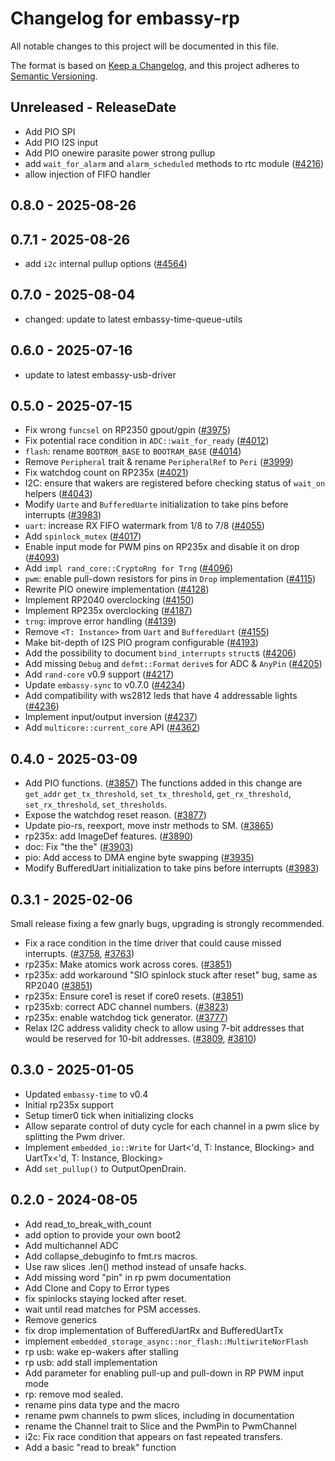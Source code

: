 # Changelog for embassy-rp

All notable changes to this project will be documented in this file.

The format is based on [Keep a Changelog](https://keepachangelog.com/en/1.0.0/),
and this project adheres to [Semantic Versioning](https://semver.org/spec/v2.0.0.html).

<!-- next-header -->
## Unreleased - ReleaseDate

- Add PIO SPI
- Add PIO I2S input
- Add PIO onewire parasite power strong pullup
- add `wait_for_alarm` and `alarm_scheduled` methods to rtc module ([#4216](https://github.com/embassy-rs/embassy/pull/4216))
- allow injection of FIFO handler

## 0.8.0 - 2025-08-26

## 0.7.1 - 2025-08-26
- add `i2c` internal pullup options ([#4564](https://github.com/embassy-rs/embassy/pull/4564))

## 0.7.0 - 2025-08-04

- changed: update to latest embassy-time-queue-utils

## 0.6.0 - 2025-07-16

- update to latest embassy-usb-driver

## 0.5.0 - 2025-07-15

- Fix wrong `funcsel` on RP2350 gpout/gpin ([#3975](https://github.com/embassy-rs/embassy/pull/3975))
- Fix potential race condition in `ADC::wait_for_ready` ([#4012](https://github.com/embassy-rs/embassy/pull/4012))
- `flash`: rename `BOOTROM_BASE` to `BOOTRAM_BASE` ([#4014](https://github.com/embassy-rs/embassy/pull/4014))
- Remove `Peripheral` trait & rename `PeripheralRef` to `Peri` ([#3999](https://github.com/embassy-rs/embassy/pull/3999))
- Fix watchdog count on RP235x ([#4021](https://github.com/embassy-rs/embassy/pull/4021))
- I2C: ensure that wakers are registered before checking status of `wait_on` helpers ([#4043](https://github.com/embassy-rs/embassy/pull/4043))
- Modify `Uarte` and `BufferedUarte` initialization to take pins before interrupts ([#3983](https://github.com/embassy-rs/embassy/pull/3983))
- `uart`: increase RX FIFO watermark from 1/8 to 7/8 ([#4055](https://github.com/embassy-rs/embassy/pull/4055))
- Add `spinlock_mutex` ([#4017](https://github.com/embassy-rs/embassy/pull/4017))
- Enable input mode for PWM pins on RP235x and disable it on drop ([#4093](https://github.com/embassy-rs/embassy/pull/4093))
- Add `impl rand_core::CryptoRng for Trng` ([#4096](https://github.com/embassy-rs/embassy/pull/4096))
- `pwm`: enable pull-down resistors for pins in `Drop` implementation ([#4115](https://github.com/embassy-rs/embassy/pull/4115))
- Rewrite PIO onewire implementation ([#4128](https://github.com/embassy-rs/embassy/pull/4128))
- Implement RP2040 overclocking ([#4150](https://github.com/embassy-rs/embassy/pull/4150))
- Implement RP235x overclocking ([#4187](https://github.com/embassy-rs/embassy/pull/4187))
- `trng`: improve error handling ([#4139](https://github.com/embassy-rs/embassy/pull/4139))
- Remove `<T: Instance>` from `Uart` and `BufferedUart` ([#4155](https://github.com/embassy-rs/embassy/pull/4155))
- Make bit-depth of I2S PIO program configurable ([#4193](https://github.com/embassy-rs/embassy/pull/4193))
- Add the possibility to document `bind_interrupts` `struct`s ([#4206](https://github.com/embassy-rs/embassy/pull/4206))
- Add missing `Debug` and `defmt::Format` `derive`s for ADC & `AnyPin` ([#4205](https://github.com/embassy-rs/embassy/pull/4205))
- Add `rand-core` v0.9 support ([#4217](https://github.com/embassy-rs/embassy/pull/4217))
- Update `embassy-sync` to v0.7.0 ([#4234](https://github.com/embassy-rs/embassy/pull/4234))
- Add compatibility with ws2812 leds that have 4 addressable lights ([#4236](https://github.com/embassy-rs/embassy/pull/4236))
- Implement input/output inversion ([#4237](https://github.com/embassy-rs/embassy/pull/4237))
- Add `multicore::current_core` API ([#4362](https://github.com/embassy-rs/embassy/pull/4362))

## 0.4.0 - 2025-03-09

- Add PIO functions. ([#3857](https://github.com/embassy-rs/embassy/pull/3857))
  The functions added in this change are `get_addr` `get_tx_threshold`, `set_tx_threshold`, `get_rx_threshold`, `set_rx_threshold`, `set_thresholds`.
- Expose the watchdog reset reason. ([#3877](https://github.com/embassy-rs/embassy/pull/3877))
- Update pio-rs, reexport, move instr methods to SM. ([#3865](https://github.com/embassy-rs/embassy/pull/3865))
- rp235x: add ImageDef features. ([#3890](https://github.com/embassy-rs/embassy/pull/3890))
- doc: Fix "the the" ([#3903](https://github.com/embassy-rs/embassy/pull/3903))
- pio: Add access to DMA engine byte swapping ([#3935](https://github.com/embassy-rs/embassy/pull/3935))
- Modify BufferedUart initialization to take pins before interrupts ([#3983](https://github.com/embassy-rs/embassy/pull/3983))

## 0.3.1 - 2025-02-06

Small release fixing a few gnarly bugs, upgrading is strongly recommended.

- Fix a race condition in the time driver that could cause missed interrupts. ([#3758](https://github.com/embassy-rs/embassy/issues/3758), [#3763](https://github.com/embassy-rs/embassy/pull/3763))
- rp235x: Make atomics work across cores. ([#3851](https://github.com/embassy-rs/embassy/pull/3851))
- rp235x: add workaround "SIO spinlock stuck after reset" bug, same as RP2040 ([#3851](https://github.com/embassy-rs/embassy/pull/3851))
- rp235x: Ensure core1 is reset if core0 resets. ([#3851](https://github.com/embassy-rs/embassy/pull/3851))
- rp235xb: correct ADC channel numbers. ([#3823](https://github.com/embassy-rs/embassy/pull/3823))
- rp235x: enable watchdog tick generator. ([#3777](https://github.com/embassy-rs/embassy/pull/3777))
- Relax I2C address validity check to allow using 7-bit addresses that would be reserved for 10-bit addresses. ([#3809](https://github.com/embassy-rs/embassy/issues/3809), [#3810](https://github.com/embassy-rs/embassy/pull/3810))

## 0.3.0 - 2025-01-05

- Updated `embassy-time` to v0.4
- Initial rp235x support
- Setup timer0 tick when initializing clocks
- Allow separate control of duty cycle for each channel in a pwm slice by splitting the Pwm driver.
- Implement `embedded_io::Write` for Uart<'d, T: Instance, Blocking> and UartTx<'d, T: Instance, Blocking>
- Add `set_pullup()` to OutputOpenDrain.

## 0.2.0 - 2024-08-05

- Add read_to_break_with_count
- add option to provide your own boot2
- Add multichannel ADC
- Add collapse_debuginfo to fmt.rs macros.
- Use raw slices .len() method instead of unsafe hacks.
- Add missing word "pin" in rp pwm documentation
- Add Clone and Copy to Error types
- fix spinlocks staying locked after reset.
- wait until read matches for PSM accesses.
- Remove generics
- fix drop implementation of BufferedUartRx and BufferedUartTx
- implement `embedded_storage_async::nor_flash::MultiwriteNorFlash`
- rp usb: wake ep-wakers after stalling
- rp usb: add stall implementation
- Add parameter for enabling pull-up and pull-down in RP PWM input mode
- rp: remove mod sealed.
- rename pins data type and the macro
- rename pwm channels to pwm slices, including in documentation
- rename the Channel trait to Slice and the PwmPin to PwmChannel
- i2c: Fix race condition that appears on fast repeated transfers.
- Add a basic "read to break" function
